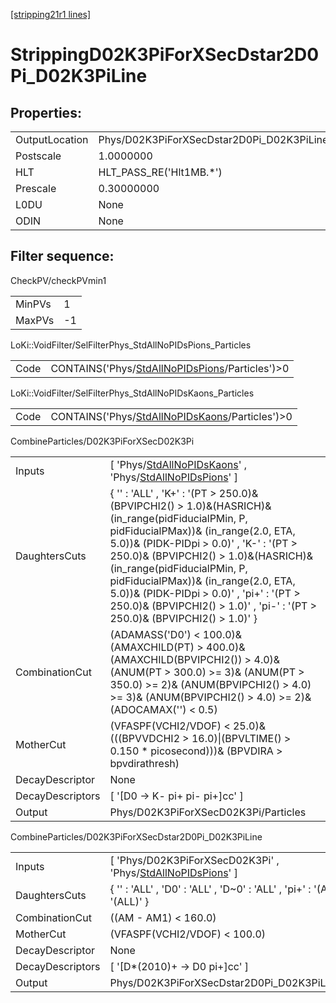 [[stripping21r1 lines]](./stripping21r1-index)

# StrippingD02K3PiForXSecDstar2D0Pi_D02K3PiLine

## Properties:

|                |                                                     |
|----------------|-----------------------------------------------------|
| OutputLocation | Phys/D02K3PiForXSecDstar2D0Pi_D02K3PiLine/Particles |
| Postscale      | 1.0000000                                           |
| HLT            | HLT_PASS_RE('Hlt1MB.\*')                            |
| Prescale       | 0.30000000                                          |
| L0DU           | None                                                |
| ODIN           | None                                                |

## Filter sequence:

CheckPV/checkPVmin1

|        |     |
|--------|-----|
| MinPVs | 1   |
| MaxPVs | -1  |

LoKi::VoidFilter/SelFilterPhys_StdAllNoPIDsPions_Particles

|      |                                                                                                      |
|------|------------------------------------------------------------------------------------------------------|
| Code | CONTAINS('Phys/[StdAllNoPIDsPions](./stripping21r1-commonparticles-stdallnopidspions)/Particles')\>0 |

LoKi::VoidFilter/SelFilterPhys_StdAllNoPIDsKaons_Particles

|      |                                                                                                      |
|------|------------------------------------------------------------------------------------------------------|
| Code | CONTAINS('Phys/[StdAllNoPIDsKaons](./stripping21r1-commonparticles-stdallnopidskaons)/Particles')\>0 |

CombineParticles/D02K3PiForXSecD02K3Pi

|                  |                                                                                                                                                                                                                                                                                                                                                                                                                                    |
|------------------|------------------------------------------------------------------------------------------------------------------------------------------------------------------------------------------------------------------------------------------------------------------------------------------------------------------------------------------------------------------------------------------------------------------------------------|
| Inputs           | [ 'Phys/[StdAllNoPIDsKaons](./stripping21r1-commonparticles-stdallnopidskaons)' , 'Phys/[StdAllNoPIDsPions](./stripping21r1-commonparticles-stdallnopidspions)' ]                                                                                                                                                                                                                                                                |
| DaughtersCuts    | { '' : 'ALL' , 'K+' : '(PT \> 250.0)& (BPVIPCHI2() \> 1.0)&(HASRICH)& (in_range(pidFiducialPMin, P, pidFiducialPMax))& (in_range(2.0, ETA, 5.0))& (PIDK-PIDpi \> 0.0)' , 'K-' : '(PT \> 250.0)& (BPVIPCHI2() \> 1.0)&(HASRICH)& (in_range(pidFiducialPMin, P, pidFiducialPMax))& (in_range(2.0, ETA, 5.0))& (PIDK-PIDpi \> 0.0)' , 'pi+' : '(PT \> 250.0)& (BPVIPCHI2() \> 1.0)' , 'pi-' : '(PT \> 250.0)& (BPVIPCHI2() \> 1.0)' } |
| CombinationCut   | (ADAMASS('D0') \< 100.0)& (AMAXCHILD(PT) \> 400.0)& (AMAXCHILD(BPVIPCHI2()) \> 4.0)& (ANUM(PT \> 300.0) \>= 3)& (ANUM(PT \> 350.0) \>= 2)& (ANUM(BPVIPCHI2() \> 4.0) \>= 3)& (ANUM(BPVIPCHI2() \> 4.0) \>= 2)& (ADOCAMAX('') \< 0.5)                                                                                                                                                                                               |
| MotherCut        | (VFASPF(VCHI2/VDOF) \< 25.0)& (((BPVVDCHI2 \> 16.0)\|(BPVLTIME() \> 0.150 \* picosecond)))& (BPVDIRA \> bpvdirathresh)                                                                                                                                                                                                                                                                                                             |
| DecayDescriptor  | None                                                                                                                                                                                                                                                                                                                                                                                                                               |
| DecayDescriptors | [ '[D0 -\> K- pi+ pi- pi+]cc' ]                                                                                                                                                                                                                                                                                                                                                                                                |
| Output           | Phys/D02K3PiForXSecD02K3Pi/Particles                                                                                                                                                                                                                                                                                                                                                                                               |

CombineParticles/D02K3PiForXSecDstar2D0Pi_D02K3PiLine

|                  |                                                                                                                    |
|------------------|--------------------------------------------------------------------------------------------------------------------|
| Inputs           | [ 'Phys/D02K3PiForXSecD02K3Pi' , 'Phys/[StdAllNoPIDsPions](./stripping21r1-commonparticles-stdallnopidspions)' ] |
| DaughtersCuts    | { '' : 'ALL' , 'D0' : 'ALL' , 'D~0' : 'ALL' , 'pi+' : '(ALL)' , 'pi-' : '(ALL)' }                                  |
| CombinationCut   | ((AM - AM1) \< 160.0)                                                                                              |
| MotherCut        | (VFASPF(VCHI2/VDOF) \< 100.0)                                                                                      |
| DecayDescriptor  | None                                                                                                               |
| DecayDescriptors | [ '[D\*(2010)+ -\> D0 pi+]cc' ]                                                                                |
| Output           | Phys/D02K3PiForXSecDstar2D0Pi_D02K3PiLine/Particles                                                                |
